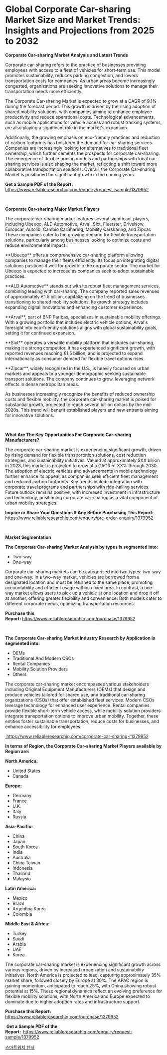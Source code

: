 <p><h1>Global Corporate Car-sharing Market Size and Market Trends: Insights and Projections from 2025 to 2032</h1></p><p><strong>Corporate Car-sharing Market Analysis and Latest Trends</strong></p>
<p><p>Corporate car-sharing refers to the practice of businesses providing employees with access to a fleet of vehicles for short-term use. This model promotes sustainability, reduces parking congestion, and lowers transportation costs for companies. As urban areas become increasingly congested, organizations are seeking innovative solutions to manage their transportation needs more efficiently.</p><p>The Corporate Car-sharing Market is expected to grow at a CAGR of 9.1% during the forecast period. This growth is driven by the rising adoption of shared mobility solutions, with companies aiming to enhance employee productivity and reduce operational costs. Technological advancements, such as mobile applications for vehicle access and robust tracking systems, are also playing a significant role in the market's expansion.</p><p>Additionally, the growing emphasis on eco-friendly practices and reduction of carbon footprints has bolstered the demand for car-sharing services. Companies are increasingly looking for alternatives to traditional fleet ownership, which further cements the prospects for corporate car-sharing. The emergence of flexible pricing models and partnerships with local car-sharing services is also shaping the market, reflecting a shift toward more collaborative transportation solutions. Overall, the Corporate Car-sharing Market is positioned for significant growth in the coming years.</p></p>
<p><strong>Get a Sample PDF of the Report:&nbsp;</strong> <a href="https://www.reliableresearchiq.com/enquiry/request-sample/1379952?utm_campaign=99&utm_medium=2&utm_source=Github&utm_content=ia&utm_term=11032025&utm_id=corporate-car-sharing">https://www.reliableresearchiq.com/enquiry/request-sample/1379952</a></p>
<p>&nbsp;</p>
<p><strong>Corporate Car-sharing Major Market Players</strong></p>
<p><p>The corporate car-sharing market features several significant players, including Ubeeqo, ALD Automotive, Arval, Sixt, Fleetster, DriveNow, Europcar, Autolib, Cambio CarSharing, Mobility Carsharing, and Zipcar. These companies cater to the growing demand for flexible transportation solutions, particularly among businesses looking to optimize costs and reduce environmental impact.</p><p>**Ubeeqo** offers a comprehensive car-sharing platform allowing companies to manage their fleets efficiently. Its focus on integrating digital solutions positions it well for growth in the corporate sector. The market for Ubeeqo is expected to increase as companies seek to adopt sustainable practices.</p><p>**ALD Automotive** stands out with its robust fleet management services, combining leasing with car-sharing. The company reported sales revenues of approximately €1.5 billion, capitalizing on the trend of businesses transitioning to shared mobility solutions. Its growth strategy includes expanding digital innovations and enhancing customer experience.</p><p>**Arval**, part of BNP Paribas, specializes in sustainable mobility offerings. With a growing portfolio that includes electric vehicle options, Arval's foresight into eco-friendly solutions aligns with global sustainability goals, setting it for continued expansion.</p><p>**Sixt** operates a versatile mobility platform that includes car-sharing, making it a strong competitor. It has experienced significant growth, with reported revenues reaching €1.5 billion, and is projected to expand internationally as consumer demand for flexible travel options rises.</p><p>**Zipcar**, widely recognized in the U.S., is heavily focused on urban markets and appeals to a younger demographic seeking sustainable transport solutions. The company continues to grow, leveraging network effects in dense metropolitan areas.</p><p>As businesses increasingly recognize the benefits of reduced ownership costs and flexible mobility, the corporate car-sharing market is poised for substantial growth, projected to reach several billion dollars by the mid-2020s. This trend will benefit established players and new entrants aiming for innovative solutions.</p></p>
<p>&nbsp;</p>
<p><strong>What Are The Key Opportunities For Corporate Car-sharing Manufacturers?</strong></p>
<p><p>The corporate car-sharing market is experiencing significant growth, driven by rising demand for flexible transportation solutions, cost reduction strategies, and sustainability initiatives. Valued at approximately $XX billion in 2023, this market is projected to grow at a CAGR of XX% through 2030. The adoption of electric vehicles and advancements in mobile technology further enhance its appeal, as companies seek efficient fleet management and reduced carbon footprints. Key trends include integration with corporate travel programs and partnerships with ride-hailing services. Future outlook remains positive, with increased investment in infrastructure and technology, positioning corporate car-sharing as a vital component of urban mobility strategies.</p></p>
<p><strong>Inquire or Share Your Questions If Any Before Purchasing This Report:</strong> <a href="https://www.reliableresearchiq.com/enquiry/pre-order-enquiry/1379952?utm_campaign=99&utm_medium=2&utm_source=Github&utm_content=ia&utm_term=11032025&utm_id=corporate-car-sharing">https://www.reliableresearchiq.com/enquiry/pre-order-enquiry/1379952</a></p>
<p>&nbsp;</p>
<p><strong>Market Segmentation</strong></p>
<p><strong>The Corporate Car-sharing Market Analysis by types is segmented into:</strong></p>
<p><ul><li>Two-way</li><li>One-way</li></ul></p>
<p><p>Corporate car-sharing markets can be categorized into two types: two-way and one-way. In a two-way market, vehicles are borrowed from a designated location and must be returned to the same place, promoting accountability and efficient usage within a fixed area. In contrast, a one-way market allows users to pick up a vehicle at one location and drop it off at another, offering greater flexibility and convenience. Both models cater to different corporate needs, optimizing transportation resources.</p></p>
<p><strong>Purchase this Report:&nbsp;</strong><a href="https://www.reliableresearchiq.com/purchase/1379952?utm_campaign=99&utm_medium=2&utm_source=Github&utm_content=ia&utm_term=11032025&utm_id=corporate-car-sharing">https://www.reliableresearchiq.com/purchase/1379952</a></p>
<p>&nbsp;</p>
<p><strong>The Corporate Car-sharing Market Industry Research by Application is segmented into:</strong></p>
<p><ul><li>OEMs</li><li>Traditional And Modern CSOs</li><li>Rental Companies</li><li>Mobility Solution Providers</li><li>Others</li></ul></p>
<p><p>The corporate car-sharing market encompasses various stakeholders including Original Equipment Manufacturers (OEMs) that design and produce vehicles tailored for shared use, and traditional car-sharing organizations (CSOs) that offer established fleet services. Modern CSOs leverage technology for enhanced user experience. Rental companies provide flexible short-term vehicle access, while mobility solution providers integrate transportation options to improve urban mobility. Together, these entities foster sustainable transportation, reduce costs for businesses, and enhance accessibility for employees.</p></p>
<p><a href="https://www.reliableresearchiq.com/corporate-car-sharing-r1379952?utm_campaign=99&utm_medium=2&utm_source=Github&utm_content=ia&utm_term=11032025&utm_id=corporate-car-sharing">&nbsp;https://www.reliableresearchiq.com/corporate-car-sharing-r1379952</a></p>
<p><strong>In terms of Region, the Corporate Car-sharing Market Players available by Region are:</strong></p>
<p>
    <p> <strong> North America: </strong>
        <ul>
            <li>United States</li>
            <li>Canada</li>
        </ul>
        </p> 
    <p> <strong> Europe: </strong>
        <ul>
            <li>Germany</li>
            <li>France</li>
            <li>U.K.</li>
            <li>Italy</li>
            <li>Russia</li>
        </ul>
        </p> 
    <p> <strong> Asia-Pacific: </strong>
        <ul>
            <li>China</li>
            <li>Japan</li>
            <li>South Korea</li>
            <li>India</li>
            <li>Australia</li>
            <li>China Taiwan</li>
            <li>Indonesia</li>
            <li>Thailand</li>
            <li>Malaysia</li>
        </ul>
        </p> 
    <p> <strong> Latin America: </strong>
        <ul>
            <li>Mexico</li>
            <li>Brazil</li>
            <li>Argentina Korea</li>
            <li>Colombia</li>
        </ul>
        </p> 
    <p> <strong> Middle East & Africa: </strong>
        <ul>
            <li>Turkey</li>
            <li>Saudi</li>
            <li>Arabia</li>
            <li>UAE</li>
            <li>Korea</li>
        </ul>
    </p>
    </p>
<p><p>The corporate car-sharing market is experiencing significant growth across various regions, driven by increased urbanization and sustainability initiatives. North America is projected to lead, capturing approximately 35% market share, followed closely by Europe at 30%. The APAC region is gaining momentum, anticipated to reach 25%, with China showing robust potential at 15%. These regional dynamics reflect an evolving preference for flexible mobility solutions, with North America and Europe expected to dominate due to higher adoption rates and infrastructure support.</p></p>
<p><strong>Purchase this Report: </strong><a href="https://www.reliableresearchiq.com/purchase/1379952?utm_campaign=99&utm_medium=2&utm_source=Github&utm_content=ia&utm_term=11032025&utm_id=corporate-car-sharing">https://www.reliableresearchiq.com/purchase/1379952</a></p>
<p>&nbsp;<strong>Get a Sample PDF of the Report:&nbsp;&nbsp;</strong><a href="https://www.reliableresearchiq.com/enquiry/request-sample/1379952?utm_campaign=99&utm_medium=2&utm_source=Github&utm_content=ia&utm_term=11032025&utm_id=corporate-car-sharing">https://www.reliableresearchiq.com/enquiry/request-sample/1379952</a></p>
<p><strong></strong></p>
<p><p><a href="https://github.com/sougarounis/Market-Research-Report-List-7/blob/main/235817543437.md?utm_campaign=99&utm_medium=2&utm_source=Github&utm_content=ia&utm_term=11032025&utm_id=corporate-car-sharing">스마트워치 센서</a></p></p>
